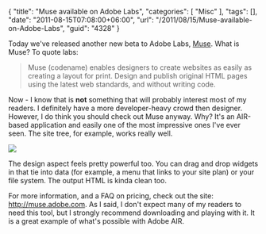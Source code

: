 {
	"title": "Muse available on Adobe Labs",
	"categories": [
		"Misc"
	],
	"tags": [],
	"date": "2011-08-15T07:08:00+06:00",
	"url": "/2011/08/15/Muse-available-on-Adobe-Labs",
	"guid": "4328"
}

Today we've released another new beta to Adobe Labs, <a href="http://labs.adobe.com/technologies/muse/">Muse</a>. What is Muse? To quote labs:

<blockquote>
Muse (codename) enables designers to create websites as easily as creating a layout for print. Design and publish original HTML pages using the latest web standards, and without writing code.
</blockquote>

Now - I know that is <b>not</b> something that will probably interest most of my readers. I definitely have a more developer-heavy crowd then designer. However, I do think you should check out Muse anyway. Why? It's an AIR-based application and easily one of the most impressive ones I've ever seen. The site tree, for example, works really well. 

<img src="http://static.raymondcamden.com/images/ScreenClip153.png" />

The design aspect feels pretty powerful too. You can drag and drop widgets in that tie into data (for example, a menu that links to your site plan) or your file system. The output HTML is kinda clean too. 

For more information, and a FAQ on pricing, check out the site: <a href="http://muse.adobe.com/index.html">http://muse.adobe.com</a>. As I said, I don't expect many of my readers to need this tool, but I strongly recommend downloading and playing with it. It is a great example of what's possible with Adobe AIR.